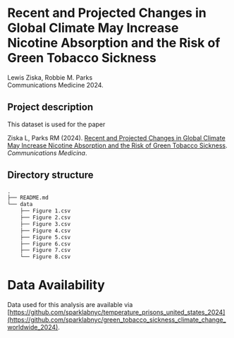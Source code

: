 # Recent and Projected Changes in Global Climate May Increase Nicotine Absorption and the Risk of Green Tobacco Sickness

Lewis Ziska, Robbie M. Parks\
Communications Medicine 2024.

## Project description

This dataset is used for the paper 

Ziska L, Parks RM (2024). [Recent and Projected Changes in Global Climate May Increase Nicotine Absorption and the Risk of Green Tobacco Sickness](https://doi.org/10.1038/s41893-024-01293-y). _Communications Medicina_.

## Directory structure

```md
.
├── README.md
└── data
    ├── Figure 1.csv
    ├── Figure 2.csv
    ├── Figure 3.csv
    ├── Figure 4.csv
    ├── Figure 5.csv
    ├── Figure 6.csv
    ├── Figure 7.csv
    └── Figure 8.csv
```

# Data Availability

Data used for this analysis are available via [https://github.com/sparklabnyc/temperature_prisons_united_states_2024](https://github.com/sparklabnyc/green_tobacco_sickness_climate_change_worldwide_2024). 
